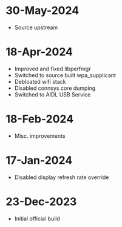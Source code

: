 # 30-May-2024
- Source upstream

# 18-Apr-2024
- Improved and fixed libperfmgr
- Switched to source built wpa_supplicant
- Debloated wifi stack
- Disabled connsys core dumping
- Switched to AIDL USB Service

# 18-Feb-2024
- Misc. improvements

# 17-Jan-2024
- Disabled display refresh rate override

# 23-Dec-2023
- Initial official build
